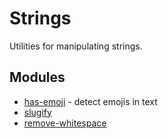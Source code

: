 # Strings

Utilities for manipulating strings.

## Modules

* [has-emoji](https://www.npmjs.com/package/has-emoji) - detect emojis in text
* [slugify](https://github.com/pid/speakingurl)
* [remove-whitespace](https://github.com/javiercejudo/remove-whitespace)